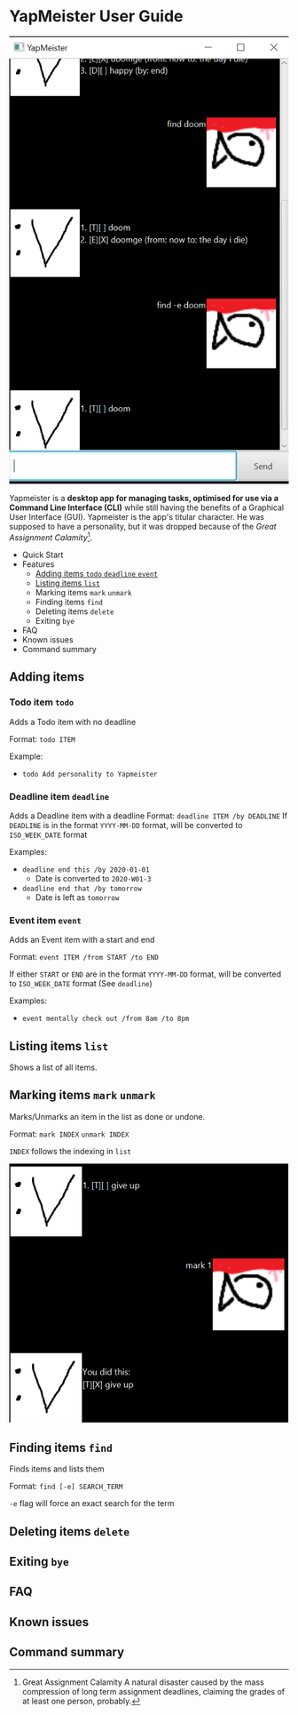 # YapMeister User Guide


![Screenshot of the UI](https://github.com/BlazeChron/ip/blob/A-Release/docs/Ui.png?raw=true)

Yapmeister is a **desktop app for managing tasks, optimised for use via a Command Line Interface (CLI)** while still
having the benefits of a Graphical User Interface (GUI). Yapmeister is the app's titular character. He was supposed to
have a personality, but it was dropped because of the _Great Assignment Calamity_[^1].

- Quick Start
- Features
  - [Adding items `todo` `deadline` `event`](#adding-items)
  - [Listing items `list`](#listing-items)
  - Marking items `mark` `unmark`
  - Finding items `find`
  - Deleting items `delete`
  - Exiting `bye`
- FAQ
- Known issues
- Command summary

## Adding items
### Todo item `todo`
Adds a Todo item with no deadline

Format: `todo ITEM`

Example:
- `todo Add personality to Yapmeister`

### Deadline item `deadline`
Adds a Deadline item with a deadline
Format: `deadline ITEM /by DEADLINE`
If `DEADLINE` is in the format `YYYY-MM-DD` format, will be converted to `ISO_WEEK_DATE` format

Examples:
- `deadline end this /by 2020-01-01`
    - Date is converted to `2020-W01-3`
- `deadline end that /by tomorrow`
    - Date is left as `tomorrow`

### Event item `event`
Adds an Event item with a start and end

Format: `event ITEM /from START /to END`

If either `START` or `END` are in the format `YYYY-MM-DD` format, will be converted to `ISO_WEEK_DATE` format (See `deadline`)

Examples:
- `event mentally check out /from 8am /to 8pm`

## Listing items `list`
Shows a list of all items.

## Marking items `mark` `unmark`
Marks/Unmarks an item in the list as done or undone.

Format: `mark INDEX` `unmark INDEX`

`INDEX` follows the indexing in `list`

![Screenshot of a mark example usage](https://github.com/BlazeChron/ip/blob/A-Release/docs/mark-example.png?raw=true)

## Finding items `find`
Finds items and lists them

Format: `find [-e] SEARCH_TERM`

`-e` flag will force an exact search for the term

## Deleting items `delete`
## Exiting `bye`
## FAQ
## Known issues
## Command summary

[^1]: Great Assignment Calamity
A natural disaster caused by the mass compression of long term assignment deadlines, claiming the 
grades of at least one person, probably.